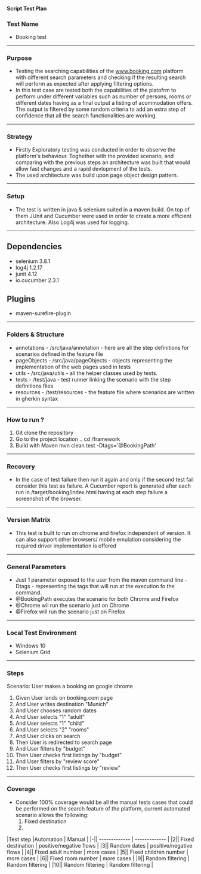#### Script Test Plan

### Test Name
* Booking test
-------------------
### Purpose 
* Testing the searching capabilities of the www.booking.com platform
  with different search parameters and checking if the resulting search
  will perform as expected after applying filtering options.
* In this test case are tested both the capabilities of the platofrm to
perform under different variables such as number of persons, rooms or 
different dates having as a final output a listing of acommodation offers.
The output is filtered by some random criteria to add an extra step of 
confidence that all the search functionalities are working.
  
-------------------
### Strategy
* Firstly Exploratory testing was conducted in order to observe the 
  platform's behaviour. Toghether with the provided scenario, and comparing
  with the previous steps an architecture was built that would allow fast
  changes and a rapid devlopment of the tests.
* The used architecture was build upon page object design pattern.

-------------------
### Setup
* The test is written in java & selenium suited in a maven build.
  On top of them JUnit and Cucumber were used in order to create a more
  efficient architecture. Also Log4j was used for logging.
  

-------------------
## Dependencies
* selenium 3.8.1
* log4j 1.2.17
* junit 4.12
* io.cucumber 2.3.1
## Plugins
* maven-surefire-plugin

-------------------
### Folders & Structure
* annotations - /src/java/annotation - here are all the step definitions for scenarios defined in the feature file
* pageObjects - /src/java/pageObjects - objects representing the implementation of the web pages used in tests
* utils - /src/java/utils - all the helper classes used by tests.
* tests - /test/java - test runner linking the scenario with the step definitions files
* resources - /test/resources - the feature file where scenarios are written in gherkin syntax

-------------------
### How to run ?
1. Git clone the repository
2. Go to the project location .. cd /framework
3. Build with Maven  mvn clean test -Dtags='@BookingPath'

-------------------
### Recovery
* In the case of test failure then run it again and only if the second test fail 
 consider this test as failure. A Cucumber report is generated after each run in /target/booking/index.html
 having at each step failure a screenshot of the browser.


-------------------
### Version Matrix
* This test is built to run on chrome and firefox independent of version. It can
  also support other browsers/ mobile emulation considering the required driver
  implementation is offered


-------------------
### General Parameters
* Just 1 parameter exposed to the user from the maven command line
 -Dtags - representing the tags that will run at the execution fo the command.
* @BookingPath executes the scenario for both Chrome and Firefox
*  @Chrome wil run the scenario just on Chrome
* @Firefox will run the scenario just on Firefox


-------------------
### Local Test Environment
* Windows 10
* Selenium Grid


-------------------
### Steps
 Scenario: User makes a booking on google chrome
  1.  Given User lands on booking.com page
  2.  And User writes destination "Munich"
  3.  And User chooses random dates
  4.  And User selects "1" "adult"
  5.  And User selects "1" "child"
  6.  And User selects "2" "rooms"
  7.  And User clicks on search
  8.  Then User is redirected to search page
  9.  And User filters by "budget"
  10.  Then User checks first listings by "budget"
  11.  And User filters by "review score"
  12.  Then User checks first listings by "review"

-------------------
### Coverage

* Consider 100% coverage would be all the manual tests cases that could be performed on the search
feature of the platform, current automated scenario allows the following:
  1. Fixed destination
  2. 
  
|Test step  |Automation  | Manual |
|-|| ------------- | ------------- |
|2|| Fixed destination  | positive/negative flows  |
|3||  Random dates | positive/negative flows  |
|4|| Fixed adult number  | more cases  |
|5|| Fixed children number  | more cases  |
|6|| Fixed room number  | more cases  |
|9|| Random filtering  | Random filtering  |
|10|| Random filtering  | Random filtering  |

